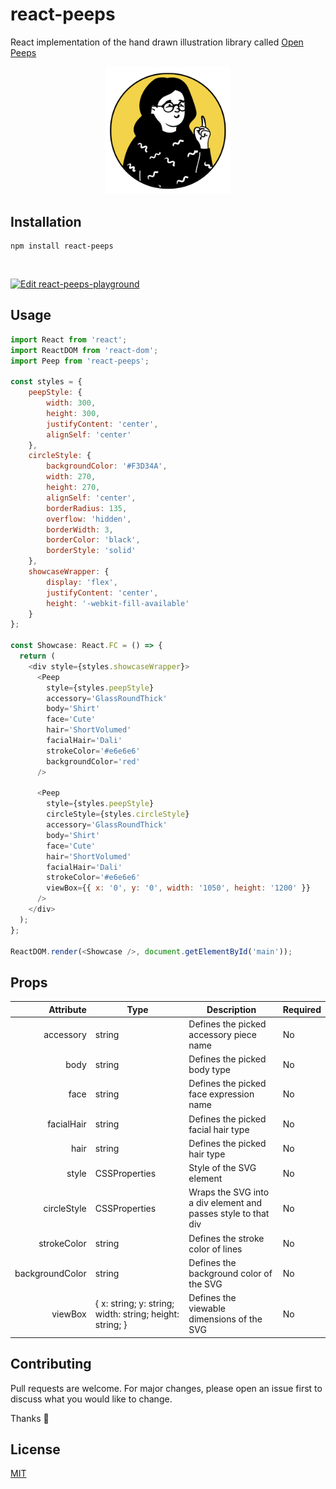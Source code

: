 # react-peeps

React implementation of the hand drawn illustration library called [Open Peeps](https://www.openpeeps.com/)

<p align="center"><img src="example.png" alt="peeps example" width="200"/></p>

## Installation

```
npm install react-peeps
```

</br>

[![Edit react-peeps-playground](https://codesandbox.io/static/img/play-codesandbox.svg)](https://codesandbox.io/s/react-peeps-playground-mbtlj?fontsize=14&hidenavigation=1&theme=dark)

## Usage

```javascript
import React from 'react';
import ReactDOM from 'react-dom';
import Peep from 'react-peeps';

const styles = {
	peepStyle: {
		width: 300,
		height: 300,
		justifyContent: 'center',
		alignSelf: 'center'
	},
	circleStyle: {
		backgroundColor: '#F3D34A',
		width: 270,
		height: 270,
		alignSelf: 'center',
		borderRadius: 135,
		overflow: 'hidden',
		borderWidth: 3,
		borderColor: 'black',
		borderStyle: 'solid'
	},
	showcaseWrapper: {
		display: 'flex',
		justifyContent: 'center',
		height: '-webkit-fill-available'
	}
};

const Showcase: React.FC = () => {
  return (
    <div style={styles.showcaseWrapper}>
      <Peep
        style={styles.peepStyle}
        accessory='GlassRoundThick'
        body='Shirt'
        face='Cute'
        hair='ShortVolumed'
        facialHair='Dali'
        strokeColor='#e6e6e6'
        backgroundColor='red'
      />

      <Peep
        style={styles.peepStyle}
        circleStyle={styles.circleStyle}
        accessory='GlassRoundThick'
        body='Shirt'
        face='Cute'
        hair='ShortVolumed'
        facialHair='Dali'
        strokeColor='#e6e6e6'
        viewBox={{ x: '0', y: '0', width: '1050', height: '1200' }}
      />
    </div>
  );
};

ReactDOM.render(<Showcase />, document.getElementById('main'));
```

## Props

|       Attribute | Type                                                             | Description                                                   | Required |
|----------------:|------------------------------------------------------------------|---------------------------------------------------------------|----------|
| accessory       | string                                                           | Defines the picked accessory piece name                       | No       |
| body            | string                                                           | Defines the picked body type                                  | No       |
| face            | string                                                           | Defines the picked face expression name                       | No       |
| facialHair      | string                                                           | Defines the picked facial hair type                           | No       |
| hair            | string                                                           | Defines the picked hair type                                  | No       |
| style           | CSSProperties                                                    | Style of the SVG element                                      | No       |
| circleStyle     | CSSProperties                                                    | Wraps the SVG into a div element and passes style to that div | No       |
| strokeColor     | string                                                           | Defines the stroke color of lines                             | No       |
| backgroundColor | string                                                           | Defines the background color of the SVG                       | No       |
| viewBox         | {   x: string;   y: string;   width: string;   height: string; } | Defines the viewable dimensions of the SVG                    | No       |

## Contributing

Pull requests are welcome. For major changes, please open an issue first to discuss what you would like to change.

Thanks :raised_hands:

## License

[MIT](<[https://choosealicense.com/licenses/mit/](https://choosealicense.com/licenses/mit/)>)
